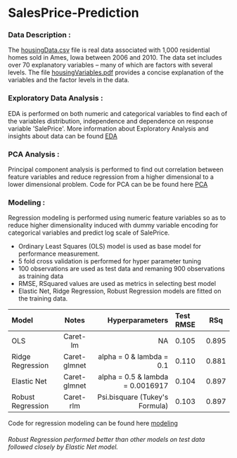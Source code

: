 # SalesPrice-Prediction

### Data Description :

The [housingData.csv](./housingData.csv) file is real data associated with 1,000 residential homes sold
in Ames, Iowa between 2006 and 2010. The data set includes over 70 explanatory variables – many of
which are factors with several levels. The file [housingVariables.pdf](./housingVariables.pdf) provides a concise explanation of
the variables and the factor levels in the data.


  ### Exploratory Data Analysis :
  EDA is performed on both numeric and categorical variables to find each of the variables distribution, independence and dependence on response variable 'SalePrice'.
  More information about Exploratory Analysis and insights about data can be found [EDA](./EDA.rmd)
  
  ### PCA Analysis :
  Principal component analysis is performed to find out correlation between feature variables and reduce regression from a higher dimensional to a lower dimensional problem.
  Code for PCA can be be found here [PCA](./PCA.rmd)
  ### Modeling :
  Regression modeling is performed using numeric feature variables so as to reduce higher dimensionality induced with dummy variable encoding for categorical variables and       predict log scale of SalePrice.
  * Ordinary Least Squares (OLS) model is used as base model for performance measurement.
  * 5 fold cross validation is performed for hyper parameter tuning
  * 100 observations are used as test data and remaning 900 observations as training data
  * RMSE, RSquared values are used as metrics in selecting best model
  * Elastic Net, Ridge Regression, Robust Regression models are fitted on the training data.
  
  | Model             | Notes        | Hyperparameters                  |  Test RMSE        | RSq         | 
  | :---              |    :----:    |          ---:                    | :---              |    :----:   |  
  | OLS               | Caret-lm     | NA                               | 0.105             | 0.895       | 
  | Ridge Regression  | Caret-glmnet | alpha = 0 & lambda = 0.1         | 0.110             | 0.881       | 
  | Elastic Net       | Caret-glmnet | alpha = 0.5 & lambda = 0.0016917 | 0.104             | 0.897       | 
  | Robust Regression | Caret-rlm    | Psi.bisquare (Tukey's Formula)   | 0.103             | 0.897       | 
 
  Code for regression modeling can be found here [modeling](./modeling.R)
  ###### Robust Regression performed better than other models on test data followed closely by Elastic Net model.
